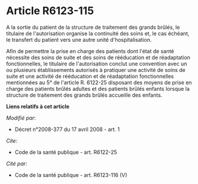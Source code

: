 # Article R6123-115

A la sortie du patient de la structure de traitement des grands brûlés, le titulaire de l'autorisation organise la continuité
des soins et, le cas échéant, le transfert du patient vers une autre unité d'hospitalisation. 

Afin de permettre la prise en charge des patients dont l'état de santé nécessite des soins de suite et des soins de
rééducation et de réadaptation fonctionnelles, le titulaire de l'autorisation conclut une convention avec un ou plusieurs
établissements autorisés à pratiquer une activité de soins de suite et une activité de rééducation et de réadaptation
fonctionnelles mentionnées au 5° de l'article R. 6122-25 disposant des moyens de prise en charge des patients brûlés adultes
et des patients brûlés enfants lorsque la structure de traitement des grands brûlés accueille des enfants.

**Liens relatifs à cet article**

_Modifié par_:

  - Décret n°2008-377 du 17 avril 2008 - art.  1

_Cite_:

  - Code de la santé publique - art. R6122-25

_Cité par_:

  - Code de la santé publique - art. R6123-116 (V)

